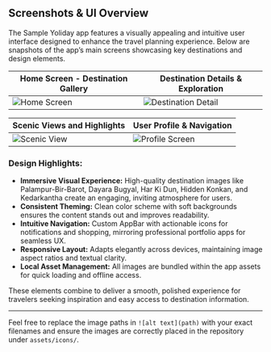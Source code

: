 ## Screenshots & UI Overview

The Sample Yoliday app features a visually appealing and intuitive user interface designed to enhance the travel planning experience. Below are snapshots of the app’s main screens showcasing key destinations and design elements.

| Home Screen - Destination Gallery             | Destination Details & Exploration             |
|-----------------------------------------------|----------------------------------------------|
| ![Home Screen](assets/WhatsApp_Image_2025-05-19_at_21.39.14_6281103f.jpg) | ![Destination Detail](assets/WhatsApp_Image_2025-05-19_at_21.39.15_73e9fc74.jpg) |

| Scenic Views and Highlights                    | User Profile & Navigation                      |
|------------------------------------------------|------------------------------------------------|
| ![Scenic View](assets/WhatsApp_Image_2025-05-19_at_21.39.13_5c72f591.jpg) | ![Profile Screen](assets/WhatsApp_Image_2025-05-19_at_21.39.14_3dcb3c66.jpg) |

### Design Highlights:

- **Immersive Visual Experience:** High-quality destination images like Palampur-Bir-Barot, Dayara Bugyal, Har Ki Dun, Hidden Konkan, and Kedarkantha create an engaging, inviting atmosphere for users.
- **Consistent Theming:** Clean color scheme with soft backgrounds ensures the content stands out and improves readability.
- **Intuitive Navigation:** Custom AppBar with actionable icons for notifications and shopping, mirroring professional portfolio apps for seamless UX.
- **Responsive Layout:** Adapts elegantly across devices, maintaining image aspect ratios and textual clarity.
- **Local Asset Management:** All images are bundled within the app assets for quick loading and offline access.

These elements combine to deliver a smooth, polished experience for travelers seeking inspiration and easy access to destination information.

---

Feel free to replace the image paths in `![alt text](path)` with your exact filenames and ensure the images are correctly placed in the repository under `assets/icons/`.

